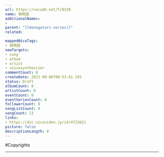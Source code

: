 ```yaml
---
url: https://vocadb.net/T/8330
name: 偽物語
additionalNames: 
- 
parent: "[[monogatari-series]]"
related:

mappedNicoTags:
- 偽物語
newTargets:
- song
- album
- artist
- voicesynthesizer
commentCount: 0
createDate: 2021-09-06T00:53:41.193
status: Draft
albumCount: 0
artistCount: 0
eventCount: 0
eventSeriesCount: 0
followerCount: 0
songListCount: 0
songCount: 13
links: 
- https://dic.nicovideo.jp/id/4723621
picture: false
descriptionLength: 0
---
```


#Copyrights



---

